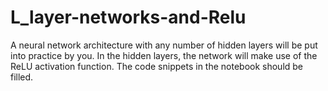 # L_layer-networks-and-Relu
A neural network architecture with any number of hidden layers will be put into practice by you. In the hidden layers, the network will make use of the ReLU activation function. The code snippets in the notebook should be filled.
